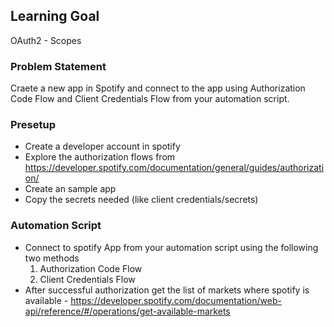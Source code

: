 ## Learning Goal
OAuth2 - Scopes

### Problem Statement
Craete a new app in Spotify and connect to the app using Authorization Code Flow and Client Credentials Flow from your automation script.

### Presetup
- Create a developer account in spotify
- Explore the authorization flows from https://developer.spotify.com/documentation/general/guides/authorization/
- Create an sample app 
- Copy the secrets needed (like client credentials/secrets)

### Automation Script
- Connect to spotify App from your automation script using the following two methods
  1) Authorization Code Flow 
  2) Client Credentials Flow
- After successful authorization get the list of markets where spotify is available - https://developer.spotify.com/documentation/web-api/reference/#/operations/get-available-markets
